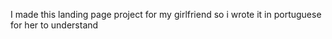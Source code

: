 I made this landing page project for my girlfriend so i wrote it in portuguese for her to understand